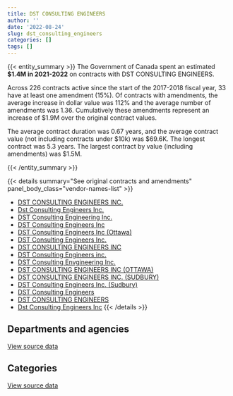 ```yaml
---
title: DST CONSULTING ENGINEERS
author: ''
date: '2022-08-24'
slug: dst_consulting_engineers
categories: []
tags: []
---
```


<script src="/rmarkdown-libs/htmlwidgets/htmlwidgets.js"></script>
<link href="/rmarkdown-libs/datatables-css/datatables-crosstalk.css" rel="stylesheet" />
<script src="/rmarkdown-libs/datatables-binding/datatables.js"></script>
<script src="/rmarkdown-libs/jquery/jquery-3.6.0.min.js"></script>
<link href="/rmarkdown-libs/dt-core-bootstrap/css/dataTables.bootstrap.min.css" rel="stylesheet" />
<link href="/rmarkdown-libs/dt-core-bootstrap/css/dataTables.bootstrap.extra.css" rel="stylesheet" />
<script src="/rmarkdown-libs/dt-core-bootstrap/js/jquery.dataTables.min.js"></script>
<script src="/rmarkdown-libs/dt-core-bootstrap/js/dataTables.bootstrap.min.js"></script>
<link href="/rmarkdown-libs/crosstalk/css/crosstalk.min.css" rel="stylesheet" />
<script src="/rmarkdown-libs/crosstalk/js/crosstalk.min.js"></script>
<script src="/rmarkdown-libs/htmlwidgets/htmlwidgets.js"></script>
<link href="/rmarkdown-libs/datatables-css/datatables-crosstalk.css" rel="stylesheet" />
<script src="/rmarkdown-libs/datatables-binding/datatables.js"></script>
<script src="/rmarkdown-libs/jquery/jquery-3.6.0.min.js"></script>
<link href="/rmarkdown-libs/dt-core-bootstrap/css/dataTables.bootstrap.min.css" rel="stylesheet" />
<link href="/rmarkdown-libs/dt-core-bootstrap/css/dataTables.bootstrap.extra.css" rel="stylesheet" />
<script src="/rmarkdown-libs/dt-core-bootstrap/js/jquery.dataTables.min.js"></script>
<script src="/rmarkdown-libs/dt-core-bootstrap/js/dataTables.bootstrap.min.js"></script>
<link href="/rmarkdown-libs/crosstalk/css/crosstalk.min.css" rel="stylesheet" />
<script src="/rmarkdown-libs/crosstalk/js/crosstalk.min.js"></script>

{{< entity_summary >}}
The Government of Canada spent an estimated **\$1.4M in 2021-2022** on contracts with DST CONSULTING ENGINEERS.

Across 226 contracts active since the start of the 2017-2018 fiscal year, 33 have at least one amendment (15%). Of contracts with amendments, the average increase in dollar value was 112% and the average number of amendments was 1.36. Cumulatively these amendments represent an increase of \$1.9M over the original contract values.

The average contract duration was 0.67 years, and the average contract value (not including contracts under \$10k) was \$69.6K. The longest contract was 5.3 years. The largest contract by value (including amendments) was \$1.5M.

{{< /entity_summary >}}

{{< details summary="See original contracts and amendments" panel_body_class="vendor-names-list" >}}
- [DST CONSULTING ENGINEERS INC.](https://search.open.canada.ca/en/ct/?sort=contract_value_f%20desc&page=1&search_text=%22DST%20CONSULTING%20ENGINEERS%20INC.%22)
- [Dst Consulting Engineers Inc.](https://search.open.canada.ca/en/ct/?sort=contract_value_f%20desc&page=1&search_text=%22Dst%20Consulting%20Engineers%20Inc.%22)
- [DST Consulting Engineering Inc.](https://search.open.canada.ca/en/ct/?sort=contract_value_f%20desc&page=1&search_text=%22DST%20Consulting%20Engineering%20Inc.%22)
- [DST Consulting Engineers Inc](https://search.open.canada.ca/en/ct/?sort=contract_value_f%20desc&page=1&search_text=%22DST%20Consulting%20Engineers%20Inc%22)
- [DST Consulting Engineers Inc (Ottawa)](https://search.open.canada.ca/en/ct/?sort=contract_value_f%20desc&page=1&search_text=%22DST%20Consulting%20Engineers%20Inc%20%28Ottawa%29%22)
- [DST Consulting Engineers Inc.](https://search.open.canada.ca/en/ct/?sort=contract_value_f%20desc&page=1&search_text=%22DST%20Consulting%20Engineers%20Inc.%22)
- [DST CONSULTING ENGINEERS INC](https://search.open.canada.ca/en/ct/?sort=contract_value_f%20desc&page=1&search_text=%22DST%20CONSULTING%20ENGINEERS%20INC%22)
- [DST Consulting Engineers inc.](https://search.open.canada.ca/en/ct/?sort=contract_value_f%20desc&page=1&search_text=%22DST%20Consulting%20Engineers%20inc.%22)
- [DST Consulting Envgineering Inc.](https://search.open.canada.ca/en/ct/?sort=contract_value_f%20desc&page=1&search_text=%22DST%20Consulting%20Envgineering%20Inc.%22)
- [DST CONSULTING ENGINEERS INC (OTTAWA)](https://search.open.canada.ca/en/ct/?sort=contract_value_f%20desc&page=1&search_text=%22DST%20CONSULTING%20ENGINEERS%20INC%20%28OTTAWA%29%22)
- [DST CONSULTING ENGINEERS INC. (SUDBURY)](https://search.open.canada.ca/en/ct/?sort=contract_value_f%20desc&page=1&search_text=%22DST%20CONSULTING%20ENGINEERS%20INC.%20%28SUDBURY%29%22)
- [DST Consulting Engineers Inc. (Sudbury)](https://search.open.canada.ca/en/ct/?sort=contract_value_f%20desc&page=1&search_text=%22DST%20Consulting%20Engineers%20Inc.%20%28Sudbury%29%22)
- [DST Consulting Engineers](https://search.open.canada.ca/en/ct/?sort=contract_value_f%20desc&page=1&search_text=%22DST%20Consulting%20Engineers%22)
- [DST CONSULTING ENGINEERS](https://search.open.canada.ca/en/ct/?sort=contract_value_f%20desc&page=1&search_text=%22DST%20CONSULTING%20ENGINEERS%22)
- [Dst Consulting Engineers Inc](https://search.open.canada.ca/en/ct/?sort=contract_value_f%20desc&page=1&search_text=%22Dst%20Consulting%20Engineers%20Inc%22)
{{< /details >}}

## Departments and agencies

<div id="htmlwidget-1" style="width:100%;height:auto;" class="datatables html-widget"></div>
<script type="application/json" data-for="htmlwidget-1">{"x":{"style":"bootstrap","filter":"none","vertical":false,"data":[["<a href=\"/departments/dnd-mdn/\">National Defence<\/a>","<a href=\"/departments/hc-sc/\">Health Canada<\/a>","<a href=\"/departments/nrc-cnrc/\">National Research Council Canada<\/a>","<a href=\"/departments/nrcan-rncan/\">Natural Resources Canada<\/a>","<a href=\"/departments/pwgsc-tpsgc/\">Public Services and Procurement Canada<\/a>"],[820104.86,24860,56833.35,null,2827137.85],[296395.56,null,77542.2,9169.08,2066550.91],[510760.76,null,108580.47,52292.39,2127641.7],[232717.99,null,86374.57,52292.39,1012541.96]],"container":"<table class=\"table table-striped table-hover row-border order-column display\">\n  <thead>\n    <tr>\n      <th>Department<\/th>\n      <th>2018-2019<\/th>\n      <th>2019-2020<\/th>\n      <th>2020-2021<\/th>\n      <th>2021-2022<\/th>\n    <\/tr>\n  <\/thead>\n<\/table>","options":{"order":[[4,"desc"]],"pageLength":10,"autoWidth":true,"columnDefs":[{"targets":1,"render":"function(data, type, row, meta) {\n    return type !== 'display' ? data : DTWidget.formatCurrency(data, \"$\", 2, 3, \",\", \".\", true, null);\n  }"},{"targets":2,"render":"function(data, type, row, meta) {\n    return type !== 'display' ? data : DTWidget.formatCurrency(data, \"$\", 2, 3, \",\", \".\", true, null);\n  }"},{"targets":3,"render":"function(data, type, row, meta) {\n    return type !== 'display' ? data : DTWidget.formatCurrency(data, \"$\", 2, 3, \",\", \".\", true, null);\n  }"},{"targets":4,"render":"function(data, type, row, meta) {\n    return type !== 'display' ? data : DTWidget.formatCurrency(data, \"$\", 2, 3, \",\", \".\", true, null);\n  }"},{"width":"16%","targets":[1,2,3,4]},{"className":"dt-right","targets":[1,2,3,4]}],"orderClasses":false}},"evals":["options.columnDefs.0.render","options.columnDefs.1.render","options.columnDefs.2.render","options.columnDefs.3.render"],"jsHooks":[]}</script>
<p class="text-right">
<a href="https://github.com/GoC-Spending/contracts-data/tree/main/data/out/vendors/dst_consulting_engineers/summary_by_fiscal_year_by_department.csv" class="source-data-link btn btn-link">View source data</a>
</p>

## Categories

<div id="htmlwidget-2" style="width:100%;height:auto;" class="datatables html-widget"></div>
<script type="application/json" data-for="htmlwidget-2">{"x":{"style":"bootstrap","filter":"none","vertical":false,"data":[["<a href=\"/categories/0_other/\">(Other)<\/a>","<a href=\"/categories/1_facilities_and_construction/\">Facilities and construction<\/a>","<a href=\"/categories/2_professional_services/\">Professional services<\/a>"],[null,1263971.39,2464964.68],[9169.08,818876.95,1621611.72],[52292.39,835153.22,1911829.71],[52292.39,318158.62,1013475.9]],"container":"<table class=\"table table-striped table-hover row-border order-column display\">\n  <thead>\n    <tr>\n      <th>Category<\/th>\n      <th>2018-2019<\/th>\n      <th>2019-2020<\/th>\n      <th>2020-2021<\/th>\n      <th>2021-2022<\/th>\n    <\/tr>\n  <\/thead>\n<\/table>","options":{"order":[[4,"desc"]],"dom":"t","pageLength":30,"autoWidth":true,"columnDefs":[{"targets":1,"render":"function(data, type, row, meta) {\n    return type !== 'display' ? data : DTWidget.formatCurrency(data, \"$\", 2, 3, \",\", \".\", true, null);\n  }"},{"targets":2,"render":"function(data, type, row, meta) {\n    return type !== 'display' ? data : DTWidget.formatCurrency(data, \"$\", 2, 3, \",\", \".\", true, null);\n  }"},{"targets":3,"render":"function(data, type, row, meta) {\n    return type !== 'display' ? data : DTWidget.formatCurrency(data, \"$\", 2, 3, \",\", \".\", true, null);\n  }"},{"targets":4,"render":"function(data, type, row, meta) {\n    return type !== 'display' ? data : DTWidget.formatCurrency(data, \"$\", 2, 3, \",\", \".\", true, null);\n  }"},{"width":"16%","targets":[1,2,3,4]},{"className":"dt-right","targets":[1,2,3,4]}],"orderClasses":false,"lengthMenu":[10,25,30,50,100]}},"evals":["options.columnDefs.0.render","options.columnDefs.1.render","options.columnDefs.2.render","options.columnDefs.3.render"],"jsHooks":[]}</script>
<p class="text-right">
<a href="https://github.com/GoC-Spending/contracts-data/tree/main/data/out/vendors/dst_consulting_engineers/summary_by_fiscal_year_by_category.csv" class="source-data-link btn btn-link">View source data</a>
</p>
